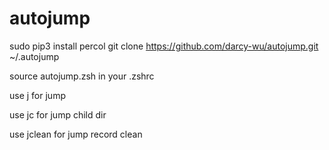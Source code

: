 # autojump
sudo pip3 install percol
git clone https://github.com/darcy-wu/autojump.git ~/.autojump

source autojump.zsh in your .zshrc

use j for jump

use jc for jump child dir

use jclean for jump record clean
